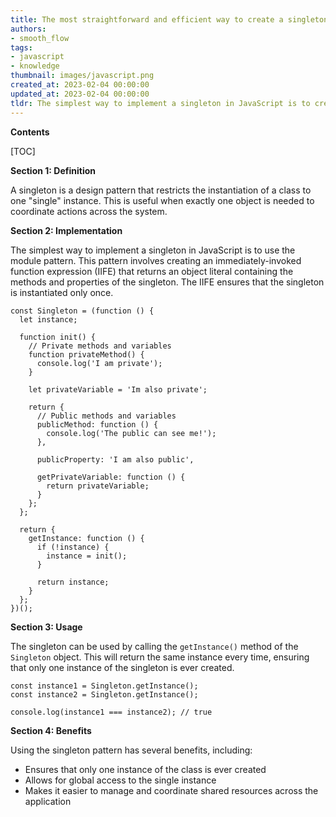 ```yaml
---
title: The most straightforward and efficient way to create a singleton in javascript
authors:
- smooth_flow
tags:
- javascript
- knowledge
thumbnail: images/javascript.png
created_at: 2023-02-04 00:00:00
updated_at: 2023-02-04 00:00:00
tldr: The simplest way to implement a singleton in JavaScript is to create an object literal and assign it to a variable.
---
```


**Contents**

[TOC]

**Section 1: Definition**

A singleton is a design pattern that restricts the instantiation of a class to one "single" instance. This is useful when exactly one object is needed to coordinate actions across the system.

**Section 2: Implementation**

The simplest way to implement a singleton in JavaScript is to use the module pattern. This pattern involves creating an immediately-invoked function expression (IIFE) that returns an object literal containing the methods and properties of the singleton. The IIFE ensures that the singleton is instantiated only once.

```
const Singleton = (function () {
  let instance;

  function init() {
    // Private methods and variables
    function privateMethod() {
      console.log('I am private');
    }

    let privateVariable = 'Im also private';

    return {
      // Public methods and variables
      publicMethod: function () {
        console.log('The public can see me!');
      },

      publicProperty: 'I am also public',

      getPrivateVariable: function () {
        return privateVariable;
      }
    };
  };

  return {
    getInstance: function () {
      if (!instance) {
        instance = init();
      }

      return instance;
    }
  };
})();
```

**Section 3: Usage**

The singleton can be used by calling the `getInstance()` method of the `Singleton` object. This will return the same instance every time, ensuring that only one instance of the singleton is ever created.

```
const instance1 = Singleton.getInstance();
const instance2 = Singleton.getInstance();

console.log(instance1 === instance2); // true
```

**Section 4: Benefits**

Using the singleton pattern has several benefits, including:

- Ensures that only one instance of the class is ever created
- Allows for global access to the single instance
- Makes it easier to manage and coordinate shared resources across the application

